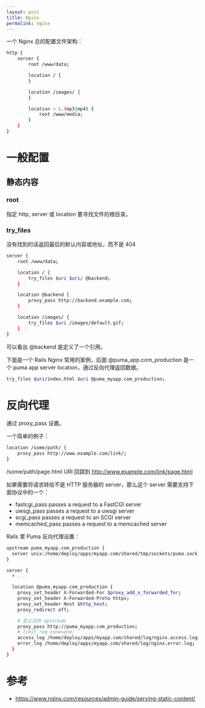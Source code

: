 ```yaml
---
layout: post
title: Nginx
permalink: nginx
---
```


一个 Nginx 总的配置文件架构：
```bash
http {
    server {
        root /www/data;

        location / {
        }

        location /images/ {
        }

        location ~ \.(mp3|mp4) {
            root /www/media;
        }
    }
}

```

# 一般配置

## 静态内容

### root
指定 http, server 或 location 要寻找文件的根目录。

### try_files
没有找到的话返回最后的默认内容或地址，而不是 404

```bash
server {
    root /www/data;

    location / {
        try_files $uri $uri/ @backend;
    }

    location @backend {
        proxy_pass http://backend.example.com;
    }

    location /images/ {
        try_files $uri /images/default.gif;
    }
}
```

可以看出 @backend 是定义了一个引用。

下面是一个 Rails Nginx 常用的案例，后面 @puma_app.com_production 是一个 puma app server location，通过反向代理返回数据。

```bash
try_files $uri/index.html $uri @puma_myapp.com_production;
```

# 反向代理

通过 proxy_pass 设置。

一个简单的例子：

```bash
location /some/path/ {
    proxy_pass http://www.example.com/link/;
}
```

/some/path/page.html URI 回跳到 http://www.example.com/link/page.html


如果需要将请求转给不是 HTTP 服务器的 server，那么这个 server 需要支持下面协议中的一个：

- fastcgi_pass passes a request to a FastCGI server
- uwsgi_pass passes a request to a uwsgi server
- scgi_pass passes a request to an SCGI server
- memcached_pass passes a request to a memcached server

Rails 里 Puma 反向代理设置：

```bash
upstream puma_myapp.com_production {
  server unix:/home/deploy/apps/myapp.com/shared/tmp/sockets/puma.sock fail_timeout=0;
}

server {
  # ...

  location @puma_myapp.com_production {
    proxy_set_header X-Forwarded-For $proxy_add_x_forwarded_for;
    proxy_set_header X-Forwarded-Proto https;
    proxy_set_header Host $http_host;
    proxy_redirect off;

    # 定义过的 upstream
    proxy_pass http://puma_myapp.com_production;
    # limit_req zone=one;
    access_log /home/deploy/apps/myapp.com/shared/log/nginx.access.log;
    error_log /home/deploy/apps/myapp.com/shared/log/nginx.error.log;
  }
}
```


# 参考
- https://www.nginx.com/resources/admin-guide/serving-static-content/
